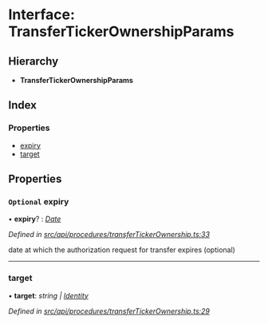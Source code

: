 # Interface: TransferTickerOwnershipParams

## Hierarchy

* **TransferTickerOwnershipParams**

## Index

### Properties

* [expiry](transfertickerownershipparams.md#optional-expiry)
* [target](transfertickerownershipparams.md#target)

## Properties

### `Optional` expiry

• **expiry**? : *[Date](../enums/transactionargumenttype.md#date)*

*Defined in [src/api/procedures/transferTickerOwnership.ts:33](https://github.com/PolymeshAssociation/polymesh-sdk/blob/46845947/src/api/procedures/transferTickerOwnership.ts#L33)*

date at which the authorization request for transfer expires (optional)

___

###  target

• **target**: *string | [Identity](../classes/identity.md)*

*Defined in [src/api/procedures/transferTickerOwnership.ts:29](https://github.com/PolymeshAssociation/polymesh-sdk/blob/46845947/src/api/procedures/transferTickerOwnership.ts#L29)*
